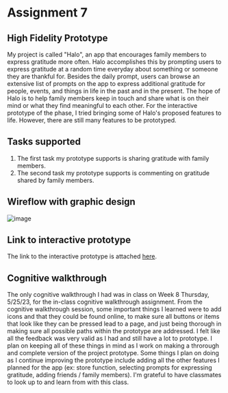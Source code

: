 # Assignment 7

## High Fidelity Prototype

My project is called "Halo", an app that encourages family members to express gratitude more often. Halo accomplishes this by prompting users to express gratitude at a random time everyday about something or someone they are thankful for. Besides the daily prompt, users can browse an extensive list of prompts on the app to express additional gratitude for people, events, and things in life in the past and in the present. The hope of Halo is to help family members keep in touch and share what is on their mind or what they find meaningful to each other. For the interactive prototype of the phase, I tried bringing some of Halo's proposed features to life. However, there are still many features to be prototyped.

## Tasks supported

1. The first task my prototype supports is sharing gratitude with family members.
2. The second task my prototype supports is commenting on gratitude shared by family members.

## Wireflow with graphic design

![image](https://github.com/ilovejungkook/DH110-JONATHAN-KING/assets/87508730/df2d4d3d-0d0a-4558-a92b-d80e9925e52d)

## Link to interactive prototype

The link to the interactive prototype is attached [here](https://www.figma.com/file/v5861YReyh9hdv9Y0mVrmK/halo-wireframe-%2F-wireflow?type=design&node-id=0%3A1&t=jgjH3DAEAg2dKy5N-1). 

## Cognitive walkthrough

The only cognitive walkthrough I had was in class on Week 8 Thursday, 5/25/23, for the in-class cognitive walkthrough assignment. From the cognitive walkthrough session, some important things I learned were to add icons and that they could be found online, to make sure all buttons or items that look like they can be pressed lead to a page, and just being thorough in making sure all possible paths within the prototype are addressed. I felt like all the feedback was very valid as I had and still have a lot to prototype. I plan on keeping all of these things in mind as I work on making a throrough and complete version of the project prototype. Some things I plan on doing as I continue improving the prototype include adding all the other features I planned for the app (ex: store function, selecting prompts for expressing gratitude, adding friends / family members). I'm grateful to have classmates to look up to and learn from with this class.
